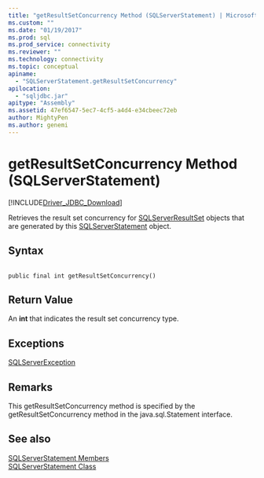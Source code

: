 ```yaml
---
title: "getResultSetConcurrency Method (SQLServerStatement) | Microsoft Docs"
ms.custom: ""
ms.date: "01/19/2017"
ms.prod: sql
ms.prod_service: connectivity
ms.reviewer: ""
ms.technology: connectivity
ms.topic: conceptual
apiname: 
  - "SQLServerStatement.getResultSetConcurrency"
apilocation: 
  - "sqljdbc.jar"
apitype: "Assembly"
ms.assetid: 47ef6547-5ec7-4cf5-a4d4-e34cbeec72eb
author: MightyPen
ms.author: genemi
---
```

# getResultSetConcurrency Method (SQLServerStatement)
[!INCLUDE[Driver_JDBC_Download](../../../includes/driver_jdbc_download.md)]

  Retrieves the result set concurrency for [SQLServerResultSet](../../../connect/jdbc/reference/sqlserverresultset-class.md) objects that are generated by this [SQLServerStatement](../../../connect/jdbc/reference/sqlserverstatement-class.md) object.  
  
## Syntax  
  
```  
  
public final int getResultSetConcurrency()  
```  
  
## Return Value  
 An **int** that indicates the result set concurrency type.  
  
## Exceptions  
 [SQLServerException](../../../connect/jdbc/reference/sqlserverexception-class.md)  
  
## Remarks  
 This getResultSetConcurrency method is specified by the getResultSetConcurrency method in the java.sql.Statement interface.  
  
## See also  
 [SQLServerStatement Members](../../../connect/jdbc/reference/sqlserverstatement-members.md)   
 [SQLServerStatement Class](../../../connect/jdbc/reference/sqlserverstatement-class.md)  
  
  
